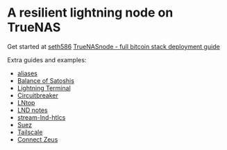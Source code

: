 # A resilient lightning node on TrueNAS

Get started at [seth586](https://github.com/seth586) [TrueNASnode - full bitcoin stack deployment guide](https://github.com/seth586/guides/blob/master/FreeNAS/bitcoin/README.md)

Extra guides and examples:

* [aliases](truenas/aliases.md)
* [Balance of Satoshis](truenas/bos.md)
* [Lightning Terminal](truenas/lit.md)
* [Circuitbreaker](truenas/circuitbreaker.md)
* [LNtop](truenas/lntop.md)
* [LND notes](truenas/lnd.md)
* [stream-lnd-htlcs](truenas/stream-lnd-htlcs.md)
* [Suez](truenas/suez.md)
* [Tailscale](truenas/tailscale.md)
* [Connect Zeus](truenas/zeus.md)
